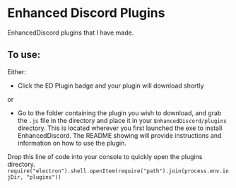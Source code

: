 # Enhanced Discord Plugins
EnhancedDiscord plugins that I have made.

## To use:
Either:
- Click the ED Plugin badge and your plugin will download shortly

or
- Go to the folder containing the plugin you wish to download, and grab the `.js` file in the directory and place it in your `EnhancedDiscord/plugins` directory. This is located wherever you first launched the exe to install EnhancedDiscord. The README showing will provide instructions and information on how to use the plugin.

Drop this line of code into your console to quickly open the plugins directory.
`require("electron").shell.openItem(require("path").join(process.env.injDir, "plugins"))`
